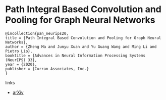 # Path Integral Based Convolution and Pooling for Graph Neural Networks

```
@incollection{pan_neurips20,
title = {Path Integral Based Convolution and Pooling for Graph Neural Networks},
author = {Zheng Ma and Junyu Xuan and Yu Guang Wang and Ming Li and Pietro Lio},
booktitle = {Advances in Neural Information Processing Systems (NeurIPS) 33},
year = {2020},
publisher = {Curran Associates, Inc.}
}
```

links
- [arXiv](https://arxiv.org/abs/2006.16811)
